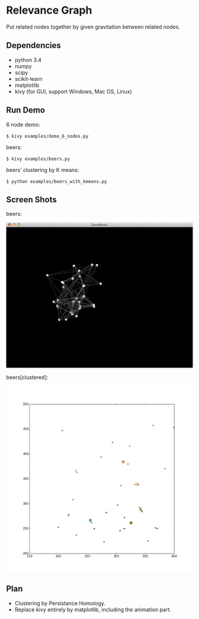 Relevance Graph
=============
Put related nodes together by given gravitation between related nodes.


Dependencies
-----------

* python 3.4
* numpy
* scipy
* scikit-learn
* matplotlib
* kivy (for GUI, support Windows, Mac OS, Linux)

Run Demo
--------

6 node demo:

    $ kivy examples/demo_6_nodes.py

beers:

    $ kivy examples/beers.py

beers' clustering by K means:

    $ python examples/beers_with_kmeans.py

Screen Shots
------------

beers:

![graph of beers](https://raw.githubusercontent.com/Xorcerer/relevance-graph/master/screenshots/screenshot-1-beers.png)

beers[clustered]:

![graph of beers](https://raw.githubusercontent.com/Xorcerer/relevance-graph/master/screenshots/screenshot-2-beers.png)


Plan
----

* Clustering by Persistance Homology.
* Replace kivy entirely by matplotlib, including the animation part.

